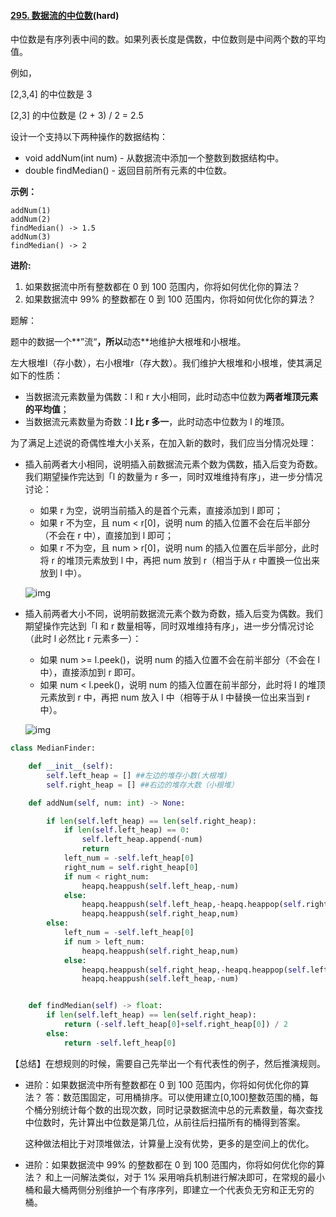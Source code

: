 #### [295. 数据流的中位数](https://leetcode-cn.com/problems/find-median-from-data-stream/)(hard)

中位数是有序列表中间的数。如果列表长度是偶数，中位数则是中间两个数的平均值。

例如，

[2,3,4] 的中位数是 3

[2,3] 的中位数是 (2 + 3) / 2 = 2.5

设计一个支持以下两种操作的数据结构：

- void addNum(int num) - 从数据流中添加一个整数到数据结构中。
- double findMedian() - 返回目前所有元素的中位数。

**示例：**

```
addNum(1)
addNum(2)
findMedian() -> 1.5
addNum(3) 
findMedian() -> 2
```

**进阶:**

1. 如果数据流中所有整数都在 0 到 100 范围内，你将如何优化你的算法？
2. 如果数据流中 99% 的整数都在 0 到 100 范围内，你将如何优化你的算法？



题解：

题中的数据一个**”流“**，所以**动态**地维护大根堆和小根堆。

左大根堆l（存小数），右小根堆r（存大数）。我们维护大根堆和小根堆，使其满足如下的性质：

- 当数据流元素数量为偶数：l 和 r 大小相同，此时动态中位数为**两者堆顶元素的平均值**；
- 当数据流元素数量为奇数：**l 比 r 多一**，此时动态中位数为 l 的堆顶。

为了满足上述说的奇偶性堆大小关系，在加入新的数时，我们应当分情况处理：

- 插入前两者大小相同，说明插入前数据流元素个数为偶数，插入后变为奇数。我们期望操作完达到「l 的数量为 r 多一，同时双堆维持有序」，进一步分情况讨论：

  - 如果 r 为空，说明当前插入的是首个元素，直接添加到 l 即可；
  - 如果 r 不为空，且 num < r[0]，说明 num 的插入位置不会在后半部分（不会在 r 中），直接加到 l 即可；
  - 如果 r 不为空，且 num > r[0]，说明 num 的插入位置在后半部分，此时将 r 的堆顶元素放到 l 中，再把 num 放到 r（相当于从 r 中置换一位出来放到 l 中）。

  ![img](https://pic3.zhimg.com/80/v2-aafd3ececeb884f1f6022d971d7b4795_1440w.png)

- 插入前两者大小不同，说明前数据流元素个数为奇数，插入后变为偶数。我们期望操作完达到「l 和 r 数量相等，同时双堆维持有序」，进一步分情况讨论（此时 l 必然比 r 元素多一）：

  - 如果 num >= l.peek()，说明 num 的插入位置不会在前半部分（不会在 l 中），直接添加到 r 即可。
  - 如果 num < l.peek()，说明 num 的插入位置在前半部分，此时将 l 的堆顶元素放到 r 中，再把 num 放入 l 中（相等于从 l 中替换一位出来当到 r 中）。

  ![img](https://pica.zhimg.com/80/v2-239354b1ecbd56873d6b864751e8bc35_1440w.png)



```python
class MedianFinder:

    def __init__(self):
        self.left_heap = [] ##左边的堆存小数(大根堆)
        self.right_heap = [] ##右边的堆存大数（小根堆）

    def addNum(self, num: int) -> None:

        if len(self.left_heap) == len(self.right_heap):
            if len(self.left_heap) == 0:
                self.left_heap.append(-num)
                return 
            left_num = -self.left_heap[0]
            right_num = self.right_heap[0]
            if num < right_num:
                heapq.heappush(self.left_heap,-num)
            else:
                heapq.heappush(self.left_heap,-heapq.heappop(self.right_heap))
                heapq.heappush(self.right_heap,num)
        else:
            left_num = -self.left_heap[0]
            if num > left_num:
                heapq.heappush(self.right_heap,num)
            else:
                heapq.heappush(self.right_heap,-heapq.heappop(self.left_heap))
                heapq.heappush(self.left_heap,-num)


    def findMedian(self) -> float:
        if len(self.left_heap) == len(self.right_heap):
            return (-self.left_heap[0]+self.right_heap[0]) / 2
        else:
            return -self.left_heap[0] 
```

【总结】在想规则的时候，需要自己先举出一个有代表性的例子，然后推演规则。



- 进阶：如果数据流中所有整数都在 0 到 100 范围内，你将如何优化你的算法？
  答：数范围固定，可用桶排序。可以使用建立[0,100]整数范围的桶，每个桶分别统计每个数的出现次数，同时记录数据流中总的元素数量，每次查找中位数时，先计算出中位数是第几位，从前往后扫描所有的桶得到答案。

  这种做法相比于对顶堆做法，计算量上没有优势，更多的是空间上的优化。

- 进阶：如果数据流中 99% 的整数都在 0 到 100 范围内，你将如何优化你的算法？
  和上一问解法类似，对于 1% 采用哨兵机制进行解决即可，在常规的最小桶和最大桶两侧分别维护一个有序序列，即建立一个代表负无穷和正无穷的桶。


